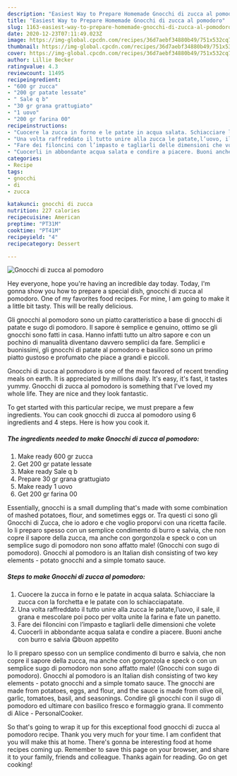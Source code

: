 ```yaml
---
description: "Easiest Way to Prepare Homemade Gnocchi di zucca al pomodoro"
title: "Easiest Way to Prepare Homemade Gnocchi di zucca al pomodoro"
slug: 1163-easiest-way-to-prepare-homemade-gnocchi-di-zucca-al-pomodoro
date: 2020-12-23T07:11:49.023Z
image: https://img-global.cpcdn.com/recipes/36d7aebf34880b49/751x532cq70/gnocchi-di-zucca-al-pomodoro-recipe-main-photo.jpg
thumbnail: https://img-global.cpcdn.com/recipes/36d7aebf34880b49/751x532cq70/gnocchi-di-zucca-al-pomodoro-recipe-main-photo.jpg
cover: https://img-global.cpcdn.com/recipes/36d7aebf34880b49/751x532cq70/gnocchi-di-zucca-al-pomodoro-recipe-main-photo.jpg
author: Lillie Becker
ratingvalue: 4.3
reviewcount: 11495
recipeingredient:
- "600 gr zucca"
- "200 gr patate lessate"
- " Sale q b"
- "30 gr grana grattugiato"
- "1 uovo"
- "200 gr farina 00"
recipeinstructions:
- "Cuocere la zucca in forno e le patate in acqua salata. Schiacciare la zucca con la forchetta e le patate con lo schiacciapatate."
- "Una volta raffreddato il tutto unire alla zucca le patate,l’uovo, il sale, il grana e mescolare poi poco per volta unite la farina e fate un panetto."
- "Fare dei filoncini con l’impasto e tagliarli delle dimensioni che volete"
- "Cuocerli in abbondante acqua salata e condire a piacere. Buoni anche con burro e salvia 😋buon appetito"
categories:
- Recipe
tags:
- gnocchi
- di
- zucca

katakunci: gnocchi di zucca 
nutrition: 227 calories
recipecuisine: American
preptime: "PT31M"
cooktime: "PT41M"
recipeyield: "4"
recipecategory: Dessert

---
```



![Gnocchi di zucca al pomodoro](https://img-global.cpcdn.com/recipes/36d7aebf34880b49/751x532cq70/gnocchi-di-zucca-al-pomodoro-recipe-main-photo.jpg)

Hey everyone, hope you're having an incredible day today. Today, I'm gonna show you how to prepare a special dish, gnocchi di zucca al pomodoro. One of my favorites food recipes. For mine, I am going to make it a little bit tasty. This will be really delicious.

Gli gnocchi al pomodoro sono un piatto caratteristico a base di gnocchi di patate e sugo di pomodoro. Il sapore è semplice e genuino, ottimo se gli gnocchi sono fatti in casa. Hanno infatti tutto un altro sapore e con un pochino di manualità diventano davvero semplici da fare. Semplici e buonissimi, gli gnocchi di patate al pomodoro e basilico sono un primo piatto gustoso e profumato che piace a grandi e piccoli.

Gnocchi di zucca al pomodoro is one of the most favored of recent trending meals on earth. It is appreciated by millions daily. It's easy, it's fast, it tastes yummy. Gnocchi di zucca al pomodoro is something that I've loved my whole life. They are nice and they look fantastic.


To get started with this particular recipe, we must prepare a few ingredients. You can cook gnocchi di zucca al pomodoro using 6 ingredients and 4 steps. Here is how you cook it.

<!--inarticleads1-->

##### The ingredients needed to make Gnocchi di zucca al pomodoro:

1. Make ready 600 gr zucca
1. Get 200 gr patate lessate
1. Make ready  Sale q b
1. Prepare 30 gr grana grattugiato
1. Make ready 1 uovo
1. Get 200 gr farina 00


Essentially, gnocchi is a small dumpling that&#39;s made with some combination of mashed potatoes, flour, and sometimes eggs or. Tra questi ci sono gli Gnocchi di Zucca, che io adoro e che voglio proporvi con una ricetta facile. Io li preparo spesso con un semplice condimento di burro e salvia, che non copre il sapore della zucca, ma anche con gorgonzola e speck o con un semplice sugo di pomodoro non sono affatto male! (Gnocchi con sugo di pomodoro). Gnocchi al pomodoro is an Italian dish consisting of two key elements - potato gnocchi and a simple tomato sauce. 

<!--inarticleads2-->

##### Steps to make Gnocchi di zucca al pomodoro:

1. Cuocere la zucca in forno e le patate in acqua salata. Schiacciare la zucca con la forchetta e le patate con lo schiacciapatate.
1. Una volta raffreddato il tutto unire alla zucca le patate,l’uovo, il sale, il grana e mescolare poi poco per volta unite la farina e fate un panetto.
1. Fare dei filoncini con l’impasto e tagliarli delle dimensioni che volete
1. Cuocerli in abbondante acqua salata e condire a piacere. Buoni anche con burro e salvia 😋buon appetito


Io li preparo spesso con un semplice condimento di burro e salvia, che non copre il sapore della zucca, ma anche con gorgonzola e speck o con un semplice sugo di pomodoro non sono affatto male! (Gnocchi con sugo di pomodoro). Gnocchi al pomodoro is an Italian dish consisting of two key elements - potato gnocchi and a simple tomato sauce. The gnocchi are made from potatoes, eggs, and flour, and the sauce is made from olive oil, garlic, tomatoes, basil, and seasonings. Condire gli gnocchi con il sugo di pomodoro ed ultimare con basilico fresco e formaggio grana. Il commento di Alice - PersonalCooker. 

So that's going to wrap it up for this exceptional food gnocchi di zucca al pomodoro recipe. Thank you very much for your time. I am confident that you will make this at home. There's gonna be interesting food at home recipes coming up. Remember to save this page on your browser, and share it to your family, friends and colleague. Thanks again for reading. Go on get cooking!
